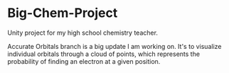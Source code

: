 # Big-Chem-Project
 Unity project for my high school chemistry teacher.

Accurate Orbitals branch is a big update I am working on. It's to visualize individual orbitals through a cloud of points, which represents the probability of finding an electron at a given position.

